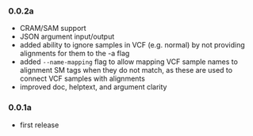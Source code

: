 ### 0.0.2a

- CRAM/SAM support
- JSON argument input/output
- added ability to ignore samples in VCF (e.g. normal) by not providing alignments for them to the -a flag
- added `--name-mapping` flag to allow mapping VCF sample names to alignment SM tags when they do not match, as these are used to connect VCF samples with alignments
- improved doc, helptext, and argument clarity

### 0.0.1a

- first release

